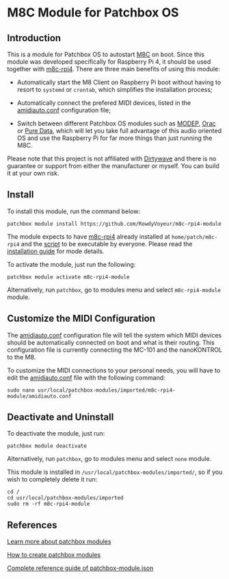 # M8C Module for Patchbox OS

## Introduction
This is a module for Patchbox OS to autostart [M8C](https://github.com/laamaa/m8c) on boot. Since this module was developed specifically for Raspberry Pi 4, it should be used together with [m8c-rpi4](https://github.com/RowdyVoyeur/m8c-rpi4).
There are three main benefits of using this module:

- Automatically start the M8 Client on Raspberry Pi boot without having to resort to ```systemd``` or ```crontab```, which simplifies the installation process;

- Automatically connect the prefered MIDI devices, listed in the [amidiauto.conf](https://github.com/RowdyVoyeur/m8c-rpi4-module/blob/main/amidiauto.conf) configuration file;

- Switch between different Patchbox OS modules such as [MODEP](https://blokas.io/modep/), [Orac](https://community.blokas.io/t/orac-2-0-for-the-raspberry-pi/1099) or [Pure Data](https://puredata.info/), which will let you take full advantage of this audio oriented OS and use the Raspberry Pi for far more things than just running the M8C.

Please note that this project is not affiliated with [Dirtywave](https://dirtywave.com/) and there is no guarantee or support from either the manufacturer or myself. You can build it at your own risk.

## Install

To install this module, run the command below:
```
patchbox module install https://github.com/RowdyVoyeur/m8c-rpi4-module
```
The module expects to have [m8c-rpi4](https://github.com/RowdyVoyeur/m8c-rpi4) already installed at ```home/patch/m8c-rpi4``` and the [script](https://github.com/RowdyVoyeur/m8c-rpi4/blob/main/m8c.sh) to be executable by everyone. Please read the [installation guide](https://github.com/RowdyVoyeur/m8c-rpi4/blob/main/README.md#installation) for mode details.

To activate the module, just run the following:
```
patchbox module activate m8c-rpi4-module
```
Alternatively, run ```patchbox```, go to modules menu and select ```m8c-rpi4-module``` module.

## Customize the MIDI Configuration

The [amidiauto.conf](https://github.com/RowdyVoyeur/m8c-rpi4-module/blob/main/amidiauto.conf) configuration file will tell the system which MIDI devices should be automatically connected on boot and what is their routing. This configuration file is currently connecting the MC-101 and the nanoKONTROL to the M8.

To customize the MIDI connections to your personal needs, you will have to edit the [amidiauto.conf](https://github.com/RowdyVoyeur/m8c-rpi4-module/blob/main/amidiauto.conf) file with the following command:
```
sudo nano usr/local/patchbox-modules/imported/m8c-rpi4-module/amidiauto.conf
```

## Deactivate and Uninstall

To deactivate the module, just run:
```
patchbox module deactivate
```
Alternatively, run ```patchbox```, go to modules menu and select ```none``` module.

This module is installed in ```/usr/local/patchbox-modules/imported/```, so if you wish to completely delete it run:
```
cd /
cd usr/local/patchbox-modules/imported
sudo rm -rf m8c-rpi4-module
```

## References

[Learn more about patchbox modules](https://blokas.io/patchbox-os/docs/modules/)

[How to create patchbox modules](https://blokas.io/patchbox-os/docs/creating-a-module/)

[Complete reference guide of patchbox-module.json](https://blokas.io/patchbox-os/docs/patchbox-module-json/)

